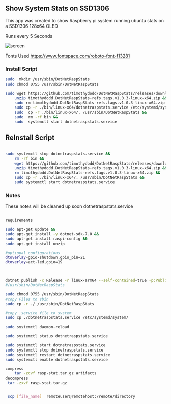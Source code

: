 ## Show System Stats on SSD1306
 This app was created to show Raspberry pi system running ubuntu stats on a SSD1306 128x64 OLED
 
 Runs every 5 Seconds
 
![screen](https://github.com/timothydodd/DotNetRaspStats/assets/8201238/9faae8b0-8f06-400d-aa2d-fe281cc21713)

Fonts Used
https://www.fontspace.com/roboto-font-f13281


### Install Script
``` bash
sudo  mkdir /usr/sbin/DotNetRaspStats
sudo chmod 0755 /usr/sbin/DotNetRaspStats

sudo wget https://github.com/timothydodd/DotNetRaspStats/releases/download/v1.0.3/timothydodd.DotNetRaspStats-refs.tags.v1.0.3-linux-x64.zip &&
	unzip timothydodd.DotNetRaspStats-refs.tags.v1.0.3-linux-x64.zip &&
	sudo rm timothydodd.DotNetRaspStats-refs.tags.v1.0.3-linux-x64.zip &&
    sudo cp -r ./bin/linux-x64/dotnetraspstats.service /etc/systemd/system/ &&
	sudo  cp -r ./bin/linux-x64/. /usr/sbin/DotNetRaspStats &&
    sudo  rm -rf bin &&
	sudo  systemctl start dotnetraspstats.service
```
## ReInstall Script
``` bash

sudo systemctl stop dotnetraspstats.service &&
	rm -rf bin &&
	wget https://github.com/timothydodd/DotNetRaspStats/releases/download/v1.0.3/timothydodd.DotNetRaspStats-refs.tags.v1.0.3-linux-x64.zip &&
	unzip timothydodd.DotNetRaspStats-refs.tags.v1.0.3-linux-x64.zip &&
	rm timothydodd.DotNetRaspStats-refs.tags.v1.0.3-linux-x64.zip &&
	sudo cp -r ./bin/linux-x64/. /usr/sbin/DotNetRaspStats &&
	sudo systemctl start dotnetraspstats.service
```

### Notes
These notes will be cleaned up soon
dotnetraspstats.service
``` bash

requirements

sudo apt-get update && 
sudo apt-get install -y dotnet-sdk-7.0 &&
sudo apt-get install raspi-config &&
sudo apt-get install unzip

#optional configurations
dtoverlay=gpio-shutdown,gpio_pin=21
dtoverlay=act-led,gpio=19



dotnet publish -c Release -r linux-arm64 --self-contained=true -p:PublishSingleFile=true -p:GenerateRuntimeConfigurationFiles=true -o artifacts
#/usr/sbin/DotNetRaspStats

sudo chmod 0755 /usr/sbin/DotNetRaspStats
#copy Files to sbin
sudo cp -r ./ /usr/sbin/DotNetRaspStats

#copy .service file to system
sudo cp ./dotnetraspstats.service /etc/systemd/system/

sudo systemctl daemon-reload

sudo systemctl status dotnetraspstats.service

sudo systemctl start dotnetraspstats.service
sudo systemctl stop dotnetraspstats.service
sudo systemctl restart dotnetraspstats.service
sudo systemctl enable dotnetraspstats.service

compress
    tar -zcvf rasp-stat.tar.gz artifacts
decompress
 tar -zxvf rasp-stat.tar.gz


 scp [file_name]  remoteuser@remotehost:/remote/directory
```


